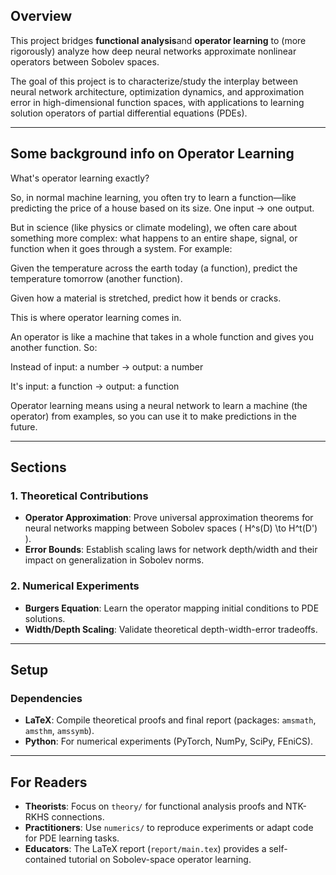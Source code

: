 
## Overview  
This project bridges **functional analysis**and **operator learning** to (more rigorously) analyze how deep neural networks approximate nonlinear operators between Sobolev spaces. 

The goal of this project is to characterize/study the interplay between neural network architecture, optimization dynamics, and approximation error in high-dimensional function spaces, with applications to learning solution operators of partial differential equations (PDEs).  

---

## Some background info on Operator Learning
What's operator learning exactly?

So, in normal machine learning, you often try to learn a function—like predicting the price of a house based on its size. One input → one output.

But in science (like physics or climate modeling), we often care about something more complex: what happens to an entire shape, signal, or function when it goes through a system. For example:

Given the temperature across the earth today (a function), predict the temperature tomorrow (another function).

Given how a material is stretched, predict how it bends or cracks.

This is where operator learning comes in.

An operator is like a machine that takes in a whole function and gives you another function. So:

Instead of input: a number → output: a number

It's input: a function → output: a function

Operator learning means using a neural network to learn a machine (the operator) from examples, so you can use it to make predictions in the future.


--- 

## Sections
### 1. **Theoretical Contributions**  
- **Operator Approximation**: Prove universal approximation theorems for neural networks mapping between Sobolev spaces \( H^s(D) \to H^t(D') \).  
- **Error Bounds**: Establish scaling laws for network depth/width and their impact on generalization in Sobolev norms.  

### 2. **Numerical Experiments**  
- **Burgers Equation**: Learn the operator mapping initial conditions to PDE solutions.  
- **Width/Depth Scaling**: Validate theoretical depth-width-error tradeoffs.  


---

##  Setup  
### Dependencies  
- **LaTeX**: Compile theoretical proofs and final report (packages: `amsmath`, `amsthm`, `amssymb`).  
- **Python**: For numerical experiments (PyTorch, NumPy, SciPy, FEniCS).  


---

## For Readers  
- **Theorists**: Focus on `theory/` for functional analysis proofs and NTK-RKHS connections.  
- **Practitioners**: Use `numerics/` to reproduce experiments or adapt code for PDE learning tasks.  
- **Educators**: The LaTeX report (`report/main.tex`) provides a self-contained tutorial on Sobolev-space operator learning. 
